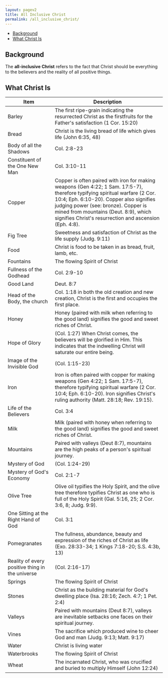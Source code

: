```yaml
---
layout: pagev2
title: All Inclusive Christ
permalink: /all_inclusive_christ/
---
```

- [Background](#background)
- [What Christ Is](#what-christ-is)

## Background

The **all-inclusive Christ** refers to the fact that Christ should be everything to the believers and the reality of all positive things.

## What Christ Is

| Item | Description |
| --- | --- |
| Barley | The first ripe-grain indicating the resurrected Christ as the firstfruits for the Father's satisfaction (1 Cor. 15:20) |
| Bread | Christ is the living bread of life which gives life (John 6:35, 48) |
| Body of all the Shadows | Col. 2:8-23 |
| Constituent of the One New Man | Col. 3:10-11 |
| Copper | Copper is often paired with iron for making weapons (Gen 4:22; 1 Sam. 17:5-7), therefore typifying spiritual warfare (2 Cor. 10:4; Eph. 6:10-20). Copper also signifies judging power (see: bronze). Copper is mined from mountains (Deut. 8:9), which signifies Christ's resurrection and ascension (Eph. 4:8). |
| Fig Tree | Sweetness and satisfaction of Christ as the life supply (Judg. 9:11) |
| Food | Christ is food to be taken in as bread, fruit, lamb, etc. |
| Fountains | The flowing Spirit of Christ |
| Fullness of the Godhead | Col. 2:9-10 |
| Good Land | Deut. 8:7 |
| Head of the Body, the church | Col. 1:18 in both the old creation and new creation, Christ is the first and occupies the first place. |
| Honey |  Honey (paired with milk when referring to the good land) signifies the good and sweet riches of Christ. |
| Hope of Glory | (Col. 1:27) When Christ comes, the believers will be glorified in Him. This indicates that the indwelling Christ will saturate our entire being. |
| Image of the Invisible God | (Col. 1:15-23) |
| Iron | Iron is often paired with copper for making weapons (Gen 4:22; 1 Sam. 17:5-7), therefore typifying spiritual warfare (2 Cor. 10:4; Eph. 6:10-20). Iron signifies Christ's ruling authority (Matt. 28:18; Rev. 19:15). |
| Life of the Believers | Col. 3:4 |
| Milk | Milk (paired with honey when referring to the good land) signifies the good and sweet riches of Christ. |
| Mountains | Paired with valleys (Deut 8:7), mountains are the high peaks of a person's spiritual journey. |
| Mystery of God | (Col. 1:24-29) |
| Mystery of God's Economy | Col. 2:1-7 |
| Olive Tree | Olive oil typifies the Holy Spirit, and the olive tree therefore typifies Christ as one who is full of the Holy Spirit (Gal. 5:16, 25; 2 Cor. 3:6, 8; Judg. 9:9). |
| One Sitting at the Right Hand of God | Col. 3:1 |
| Pomegranates | The fullness, abundance, beauty and expression of the riches of Christ as life (Exo. 28:33-34; 1 Kings 7:18-20; S.S. 4:3b, 13) |
| Reality of every positive thing in the universe | (Col. 2:16-17) |
| Springs | The flowing Spirit of Christ |
| Stones | Christ as the building material for God's dwelling place (Isa. 28:16; Zech. 4:7; 1 Pet. 2:4) |
| Valleys | Paired with mountains (Deut 8:7), valleys are inevitable setbacks one faces on their spiritual journey. |
| Vines | The sacrifice which produced wine to cheer God and man (Judg. 9:13; Matt. 9:17) |
| Water | Christ is living water |
| Waterbrooks | The flowing Spirit of Christ |
| Wheat | The incarnated Christ, who was crucified and buried to multiply Himself (John 12:24) |